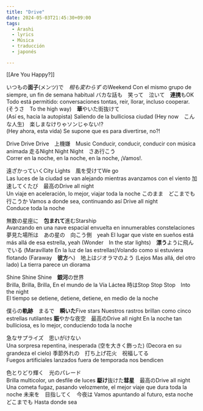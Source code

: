 ```yaml
---
title: "Drive"
date: 2024-05-03T21:45:30+09:00
tags:
  - Arashi
  - lyrics
  - Música
  - traducción
  - japonés

---
```

[[Are You Happy?]]

いつもの**面子**(メンツ)で　_相も変わらず_ のWeekend
Con el mismo grupo de siempre, un fin de semana habitual
バカな話も　笑って　泣いて　**連携**もOK 
Todo está permitido: conversaciones tontas, reir, llorar, incluso cooperar.
(そうさ　To the high way)　**華**やいた街抜けて  
(Así es, hacia la autopista) Saliendo de la bulliciosa ciudad
(Hey now　こんな人生)　楽しまなけりゃソンじゃない!?  
(Hey ahora, esta vida) Se supone que es para divertirse, no?!
  
Drive Drive Drive　上機嫌　Music
Conducir, conducir, conducir con música animada
走るNight Night Night　さあ行こう  
Correr en la noche, en la noche, en la noche, ¡Vamos!.
  
遠ざかっていくCity Lights　風を受けてWe go  
Las luces de la ciudad se van alejando mientras avanzamos con el viento
加速してくたび　最高のDrive all night  
Un viaje en aceleración, lo mejor, viajar toda la noche
このまま　どこまでも　行こうか
Vamos a donde sea, continuando así
Drive all night  
Conduce toda la noche
  
無数の星座に　**包まれて**進むStarship  
Avanzando en una nave espacial envuelta en innumerables constelaciones
夢見た場所は　あの星の　向こう側　yeah
El lugar que viste en sueños está más allá de esa estrella, yeah
(Wonder　In the star lights)　**漂う**ように飛んでいる
(Maravíllate En la luz de las estrellas)Volando como si estuviera flotando
(Faraway　**彼方**へ)　地上はジオラマのよう
(Lejos Mas allá, del otro lado) La tierra parece un diorama
  
Shine Shine Shine　**銀河**の世界  
Brilla, Brilla, Brilla, En el mundo de la Vía Láctea
時はStop Stop Stop　Into the night  
El tiempo se detiene, detiene, detiene, en medio de la noche
  
僕らの**軌跡**　まるで　**瞬いた**Five stars
Nuestros rastros brillan como cinco estrellas rutilantes
**賑**やかな夜空　最高のDrive all night
En la noche tan bulliciosa, es lo mejor, conduciendo toda la noche

  
急なサプライズ　思いがけない  
Una sorpresa repentina, inesperada
(空を大きく飾った)  (Decora en su grandeza el cielo)
季節外れの　打ち上げ花火　祝福してる  
Fuegos artificiales lanzados fuera de temporada nos bendicen

色とりどり輝く　光のパレード  
Brilla multicolor, un desfile de luces
**駆け**抜けた**彗星**　最高のDrive all night  
Una cometa fugaz, pasando velozmente, el mejor viaje que dura toda la noche
未来を　目指してく　今夜は 
Vamos apuntando al futuro, esta noche
どこまでも
Hasta donde sea